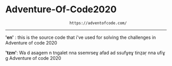 # Adventure-Of-Code2020
                                https://adventofcode.com/
----

__'en'__ : this is the source code that i've used for solving the challenges in Adventure of code 2020

__'tzm'__: Wa d asagem n tngalet nna ssemrseɣ afad ad ssufɣeɣ tinẓaṛ nna ufiɣ g Adventure of code 2020
